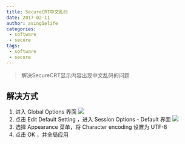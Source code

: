 ```yaml
---
title: SecureCRT中文乱码
date: 2017-02-11
author: asing1elife
categories:
 - software
 - secure
tags:
 - software
 - secure
---
```

> 解决SecureCRT显示内容出现中文乱码的问题  

## 解决方式
1. 进入 Global Options 界面
![](http://asing1elife.com/sources/images/72607733-2B3F-4287-8CD6-2A900DBC7FE0.png)
2. 点击 Edit Default Setting ，进入 Session Options - Default 界面
![](http://asing1elife.com/sources/images/C569574D-1A14-44C5-BB8F-FF8855B8A35C.png)
3. 选择 Appearance 菜单，将 Character encoding 设置为 UTF-8
4. 点击 OK ，并全局应用